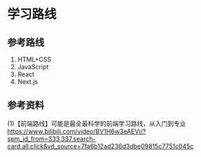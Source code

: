 # 学习路线  

## 参考路线  
1. HTML+CSS
2. JavaScript
3. React
4. Next.js

## 参考资料  

(1)【前端路线】可能是最全最科学的前端学习路线，从入门到专业 https://www.bilibili.com/video/BV1H6w3eAEVi/?spm_id_from=333.337.search-card.all.click&vd_source=7fa6b12ad236d3dbe09815c7751c045c

